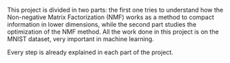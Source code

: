 This project is divided in two parts: the first one tries to understand how the Non-negative Matrix Factorization (NMF) works as a method to compact information in lower dimensions, while the second part studies the optimization of the NMF method. All the work done in this project is on the MNIST dataset, very important in machine learning.

Every step is already explained in each part of the project.
